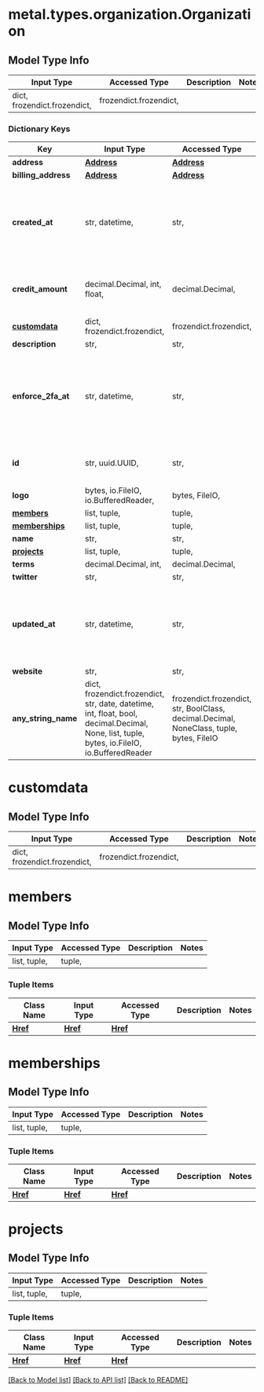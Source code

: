 # metal.types.organization.Organization

## Model Type Info
Input Type | Accessed Type | Description | Notes
------------ | ------------- | ------------- | -------------
dict, frozendict.frozendict,  | frozendict.frozendict,  |  | 

### Dictionary Keys
Key | Input Type | Accessed Type | Description | Notes
------------ | ------------- | ------------- | ------------- | -------------
**address** | [**Address**](Address.md) | [**Address**](Address.md) |  | [optional] 
**billing_address** | [**Address**](Address.md) | [**Address**](Address.md) |  | [optional] 
**created_at** | str, datetime,  | str,  |  | [optional] value must conform to RFC-3339 date-time
**credit_amount** | decimal.Decimal, int, float,  | decimal.Decimal,  |  | [optional] value must be a 32 bit float
**[customdata](#customdata)** | dict, frozendict.frozendict,  | frozendict.frozendict,  |  | [optional] 
**description** | str,  | str,  |  | [optional] 
**enforce_2fa_at** | str, datetime,  | str,  | Force to all members to have enabled the two factor authentication after that date, unless the value is null | [optional] value must conform to RFC-3339 date-time
**id** | str, uuid.UUID,  | str,  |  | [optional] value must be a uuid
**logo** | bytes, io.FileIO, io.BufferedReader,  | bytes, FileIO,  |  | [optional] 
**[members](#members)** | list, tuple,  | tuple,  |  | [optional] 
**[memberships](#memberships)** | list, tuple,  | tuple,  |  | [optional] 
**name** | str,  | str,  |  | [optional] 
**[projects](#projects)** | list, tuple,  | tuple,  |  | [optional] 
**terms** | decimal.Decimal, int,  | decimal.Decimal,  |  | [optional] 
**twitter** | str,  | str,  |  | [optional] 
**updated_at** | str, datetime,  | str,  |  | [optional] value must conform to RFC-3339 date-time
**website** | str,  | str,  |  | [optional] 
**any_string_name** | dict, frozendict.frozendict, str, date, datetime, int, float, bool, decimal.Decimal, None, list, tuple, bytes, io.FileIO, io.BufferedReader | frozendict.frozendict, str, BoolClass, decimal.Decimal, NoneClass, tuple, bytes, FileIO | any string name can be used but the value must be the correct type | [optional]

# customdata

## Model Type Info
Input Type | Accessed Type | Description | Notes
------------ | ------------- | ------------- | -------------
dict, frozendict.frozendict,  | frozendict.frozendict,  |  | 

# members

## Model Type Info
Input Type | Accessed Type | Description | Notes
------------ | ------------- | ------------- | -------------
list, tuple,  | tuple,  |  | 

### Tuple Items
Class Name | Input Type | Accessed Type | Description | Notes
------------- | ------------- | ------------- | ------------- | -------------
[**Href**](Href.md) | [**Href**](Href.md) | [**Href**](Href.md) |  | 

# memberships

## Model Type Info
Input Type | Accessed Type | Description | Notes
------------ | ------------- | ------------- | -------------
list, tuple,  | tuple,  |  | 

### Tuple Items
Class Name | Input Type | Accessed Type | Description | Notes
------------- | ------------- | ------------- | ------------- | -------------
[**Href**](Href.md) | [**Href**](Href.md) | [**Href**](Href.md) |  | 

# projects

## Model Type Info
Input Type | Accessed Type | Description | Notes
------------ | ------------- | ------------- | -------------
list, tuple,  | tuple,  |  | 

### Tuple Items
Class Name | Input Type | Accessed Type | Description | Notes
------------- | ------------- | ------------- | ------------- | -------------
[**Href**](Href.md) | [**Href**](Href.md) | [**Href**](Href.md) |  | 

[[Back to Model list]](../../README.md#documentation-for-models) [[Back to API list]](../../README.md#documentation-for-api-endpoints) [[Back to README]](../../README.md)

